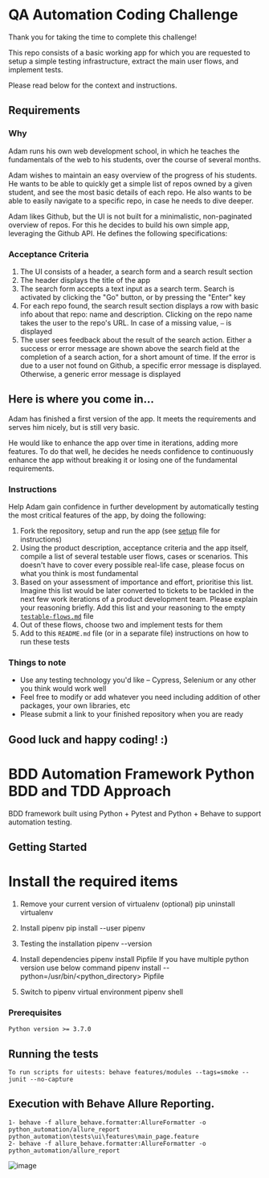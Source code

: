 # QA Automation Coding Challenge

Thank you for taking the time to complete this challenge!

This repo consists of a basic working app for which you are requested to setup a simple testing infrastructure, extract the main user flows, and implement tests.

Please read below for the context and instructions.

## Requirements

### Why

Adam runs his own web development school, in which he teaches the fundamentals of the web to his students, over the course of several months.

Adam wishes to maintain an easy overview of the progress of his students. He wants to be able to quickly get a simple list of repos owned by a given student, and see the most basic details of each repo. He also wants to be able to easily navigate to a specific repo, in case he needs to dive deeper.

Adam likes Github, but the UI is not built for a minimalistic, non-paginated overview of repos. For this he decides to build his own simple app, leveraging the Github API. He defines the following specifications:

### Acceptance Criteria

1. The UI consists of a header, a search form and a search result section
2. The header displays the title of the app
3. The search form accepts a text input as a search term. Search is activated by clicking the "Go" button, or by pressing the "Enter" key
4. For each repo found, the search result section displays a row with basic info about that repo: name and description. Clicking on the repo name takes the user to the repo's URL. In case of a missing value, `–` is displayed
5. The user sees feedback about the result of the search action. Either a success or error message are shown above the search field at the completion of a search action, for a short amount of time. If the error is due to a user not found on Github, a specific error message is displayed. Otherwise, a generic error message is displayed

## Here is where you come in...

Adam has finished a first version of the app. It meets the requirements and serves him nicely, but is still very basic.

He would like to enhance the app over time in iterations, adding more features. To do that well, he decides he needs confidence to continuously enhance the app without breaking it or losing one of the fundamental requirements.

### Instructions

Help Adam gain confidence in further development by automatically testing the most critical features of the app, by doing the following:

1. Fork the repository, setup and run the app (see [setup](./setup.md) file for instructions)
2. Using the product description, acceptance criteria and the app itself, compile a list of several testable user flows, cases or scenarios. This doesn't have to cover every possible real-life case, please focus on what you think is most fundamental
3. Based on your assessment of importance and effort, prioritise this list. Imagine this list would be later converted to tickets to be tackled in the next few work iterations of a product development team. Please explain your reasoning briefly. Add this list and your reasoning to the empty [`testable-flows.md`](./testable-flows.md) file
4. Out of these flows, choose two and implement tests for them
5. Add to this `README.md` file (or in a separate file) instructions on how to run these tests

### Things to note

- Use any testing technology you'd like – Cypress, Selenium or any other you think would work well
- Feel free to modify or add whatever you need including addition of other packages, your own libraries, etc
- Please submit a link to your finished repository when you are ready

## Good luck and happy coding! :)


# BDD Automation Framework Python BDD and TDD Approach 

BDD framework built using Python + Pytest and Python +  Behave to support automation testing.

## Getting Started

# Install the required items
1. Remove your current version of virtualenv (optional)
pip uninstall virtualenv

2. Install pipenv
pip install --user pipenv

3. Testing the installation
pipenv --version

4. Install dependencies
pipenv install Pipfile 
If you have multiple python version use below command
pipenv install --python=/usr/bin/<python_directory> Pipfile

5. Switch to pipenv virtual environment
pipenv shell


### Prerequisites

```
Python version >= 3.7.0
```

## Running the tests

```
To run scripts for uitests: behave features/modules --tags=smoke --junit --no-capture
```

## Execution with Behave Allure Reporting.

```
1- behave -f allure_behave.formatter:AllureFormatter -o python_automation/allure_report python_automation\tests\ui\features\main_page.feature
2- behave -f allure_behave.formatter:AllureFormatter -o python_automation/allure_report
```

![image](https://github.com/normanpl89/qa-automation-coding-challenge/assets/30607163/6fee7855-0134-44db-b194-a7d1d032af71)
